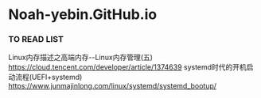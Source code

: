 # Noah-yebin.GitHub.io

### TO READ LIST 
Linux内存描述之高端内存--Linux内存管理(五) https://cloud.tencent.com/developer/article/1374639
systemd时代的开机启动流程(UEFI+systemd) https://www.junmajinlong.com/linux/systemd/systemd_bootup/

